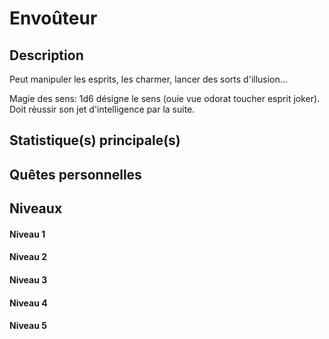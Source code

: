 # Envoûteur

## Description

Peut manipuler les esprits, les charmer, lancer des sorts d'illusion...

Magie des sens: 1d6 désigne le sens (ouie vue odorat toucher esprit joker). Doit réussir son jet d'intelligence par la suite.

## Statistique(s) principale(s)



## Quêtes personnelles



## Niveaux

#### Niveau 1

#### Niveau 2

#### Niveau 3

#### Niveau 4

#### Niveau 5